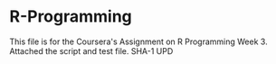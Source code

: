 # R-Programming
This file is for the Coursera's Assignment on R Programming Week 3.  Attached the script and test file. SHA-1 UPD

